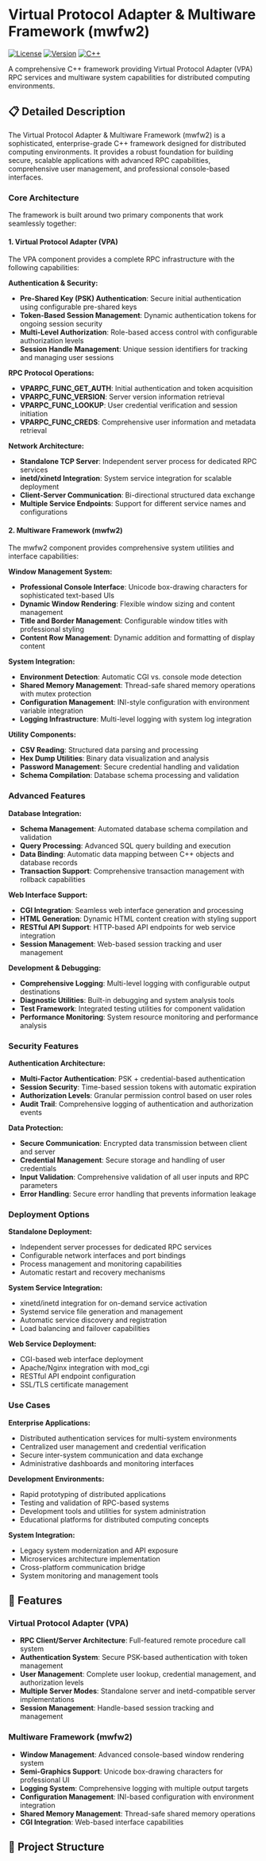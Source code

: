 # Virtual Protocol Adapter & Multiware Framework (mwfw2)

[![License](https://img.shields.io/badge/License-All%20Rights%20Reserved-red.svg)](LICENSE)
[![Version](https://img.shields.io/badge/Version-5.5.10.2-blue.svg)](CHANGELOG)
[![C++](https://img.shields.io/badge/Language-C%2B%2B20-blue.svg)](https://isocpp.org/)

A comprehensive C++ framework providing Virtual Protocol Adapter (VPA) RPC services and multiware system capabilities for distributed computing environments.

## 📋 Detailed Description

The Virtual Protocol Adapter & Multiware Framework (mwfw2) is a sophisticated, enterprise-grade C++ framework designed for distributed computing environments. It provides a robust foundation for building secure, scalable applications with advanced RPC capabilities, comprehensive user management, and professional console-based interfaces.

### Core Architecture

The framework is built around two primary components that work seamlessly together:

#### 1. Virtual Protocol Adapter (VPA)
The VPA component provides a complete RPC infrastructure with the following capabilities:

**Authentication & Security:**
- **Pre-Shared Key (PSK) Authentication**: Secure initial authentication using configurable pre-shared keys
- **Token-Based Session Management**: Dynamic authentication tokens for ongoing session security
- **Multi-Level Authorization**: Role-based access control with configurable authorization levels
- **Session Handle Management**: Unique session identifiers for tracking and managing user sessions

**RPC Protocol Operations:**
- **VPARPC_FUNC_GET_AUTH**: Initial authentication and token acquisition
- **VPARPC_FUNC_VERSION**: Server version information retrieval
- **VPARPC_FUNC_LOOKUP**: User credential verification and session initiation
- **VPARPC_FUNC_CREDS**: Comprehensive user information and metadata retrieval

**Network Architecture:**
- **Standalone TCP Server**: Independent server process for dedicated RPC services
- **inetd/xinetd Integration**: System service integration for scalable deployment
- **Client-Server Communication**: Bi-directional structured data exchange
- **Multiple Service Endpoints**: Support for different service names and configurations

#### 2. Multiware Framework (mwfw2)
The mwfw2 component provides comprehensive system utilities and interface capabilities:

**Window Management System:**
- **Professional Console Interface**: Unicode box-drawing characters for sophisticated text-based UIs
- **Dynamic Window Rendering**: Flexible window sizing and content management
- **Title and Border Management**: Configurable window titles with professional styling
- **Content Row Management**: Dynamic addition and formatting of display content

**System Integration:**
- **Environment Detection**: Automatic CGI vs. console mode detection
- **Shared Memory Management**: Thread-safe shared memory operations with mutex protection
- **Configuration Management**: INI-style configuration with environment variable integration
- **Logging Infrastructure**: Multi-level logging with system log integration

**Utility Components:**
- **CSV Reading**: Structured data parsing and processing
- **Hex Dump Utilities**: Binary data visualization and analysis
- **Password Management**: Secure credential handling and validation
- **Schema Compilation**: Database schema processing and validation

### Advanced Features

**Database Integration:**
- **Schema Management**: Automated database schema compilation and validation
- **Query Processing**: Advanced SQL query building and execution
- **Data Binding**: Automatic data mapping between C++ objects and database records
- **Transaction Support**: Comprehensive transaction management with rollback capabilities

**Web Interface Support:**
- **CGI Integration**: Seamless web interface generation and processing
- **HTML Generation**: Dynamic HTML content creation with styling support
- **RESTful API Support**: HTTP-based API endpoints for web service integration
- **Session Management**: Web-based session tracking and user management

**Development & Debugging:**
- **Comprehensive Logging**: Multi-level logging with configurable output destinations
- **Diagnostic Utilities**: Built-in debugging and system analysis tools
- **Test Framework**: Integrated testing utilities for component validation
- **Performance Monitoring**: System resource monitoring and performance analysis

### Security Features

**Authentication Architecture:**
- **Multi-Factor Authentication**: PSK + credential-based authentication
- **Session Security**: Time-based session tokens with automatic expiration
- **Authorization Levels**: Granular permission control based on user roles
- **Audit Trail**: Comprehensive logging of authentication and authorization events

**Data Protection:**
- **Secure Communication**: Encrypted data transmission between client and server
- **Credential Management**: Secure storage and handling of user credentials
- **Input Validation**: Comprehensive validation of all user inputs and RPC parameters
- **Error Handling**: Secure error handling that prevents information leakage

### Deployment Options

**Standalone Deployment:**
- Independent server processes for dedicated RPC services
- Configurable network interfaces and port bindings
- Process management and monitoring capabilities
- Automatic restart and recovery mechanisms

**System Service Integration:**
- xinetd/inetd integration for on-demand service activation
- Systemd service file generation and management
- Automatic service discovery and registration
- Load balancing and failover capabilities

**Web Service Deployment:**
- CGI-based web interface deployment
- Apache/Nginx integration with mod_cgi
- RESTful API endpoint configuration
- SSL/TLS certificate management

### Use Cases

**Enterprise Applications:**
- Distributed authentication services for multi-system environments
- Centralized user management and credential verification
- Secure inter-system communication and data exchange
- Administrative dashboards and monitoring interfaces

**Development Environments:**
- Rapid prototyping of distributed applications
- Testing and validation of RPC-based systems
- Development tools and utilities for system administration
- Educational platforms for distributed computing concepts

**System Integration:**
- Legacy system modernization and API exposure
- Microservices architecture implementation
- Cross-platform communication bridge
- System monitoring and management tools

## 🚀 Features

### Virtual Protocol Adapter (VPA)
- **RPC Client/Server Architecture**: Full-featured remote procedure call system
- **Authentication System**: Secure PSK-based authentication with token management
- **User Management**: Complete user lookup, credential management, and authorization levels
- **Multiple Server Modes**: Standalone server and inetd-compatible server implementations
- **Session Management**: Handle-based session tracking and management

### Multiware Framework (mwfw2)
- **Window Management**: Advanced console-based window rendering system
- **Semi-Graphics Support**: Unicode box-drawing characters for professional UI
- **Logging System**: Comprehensive logging with multiple output targets
- **Configuration Management**: INI-based configuration with environment integration
- **Shared Memory Management**: Thread-safe shared memory operations
- **CGI Integration**: Web-based interface capabilities

## 📁 Project Structure